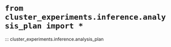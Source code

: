 # `from cluster_experiments.inference.analysis_plan import *`

::: cluster_experiments.inference.analysis_plan
